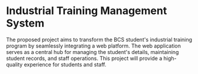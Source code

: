 # Industrial Training Management System


The proposed project aims to transform the BCS student's industrial training program by seamlessly integrating a web platform. The web application serves as a central hub for managing the student's details, maintaining student records, and staff operations. This project will provide a high-quality experience for students and staff.

